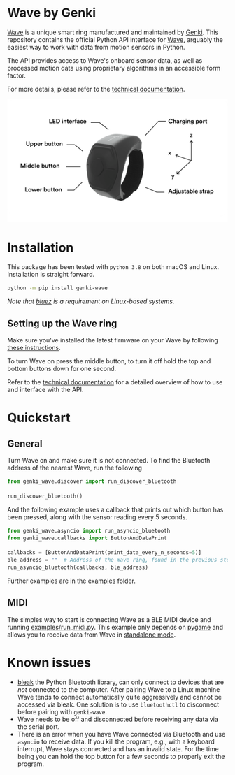 # Wave by Genki
[Wave](https://genkiinstruments.com/wave) is a unique smart ring manufactured and maintained by [Genki](https://genkiinstruments.com/wave).
This repository contains the official Python API interface for [Wave](https://genkiinstruments.com/wave), arguably the easiest way to work with data from motion sensors in Python.

The API provides access to Wave's onboard sensor data, as well as processed motion data using proprietary
algorithms in an accessible form factor. 

For more details, please refer to the
[technical documentation](https://www.notion.so/genkiinstruments/Wave-API-8a91bd3553ee4529878342dec477d93f).

![Wave](assets/wave.png)

# Installation
This package has been tested with `python 3.8` on both macOS and Linux. Installation is straight forward.

```bash
python -m pip install genki-wave
```

*Note that [bluez](http://www.bluez.org/) is a requirement on Linux-based systems.*

## Setting up the Wave ring
Make sure you've installed the latest firmware on your Wave by following
[these instructions](https://www.notion.so/genkiinstruments/Wave-Manual-Firmware-Update-87ce5d60ff94492dadcfe4c406192b5b).

To turn Wave on press the middle button, to turn it off hold the top and bottom buttons
down for one second.

Refer to the [technical documentation](https://www.notion.so/genkiinstruments/Wave-API-8a91bd3553ee4529878342dec477d93f)
for a detailed overview of how to use and interface with the API.

# Quickstart
## General
Turn Wave on and make sure it is not connected. To find the Bluetooth address of the nearest Wave, run the following

```python
from genki_wave.discover import run_discover_bluetooth

run_discover_bluetooth()
```

And the following example uses a callback that prints out which button has been pressed, along with the sensor reading
every 5 seconds.

```python
from genki_wave.asyncio import run_asyncio_bluetooth
from genki_wave.callbacks import ButtonAndDataPrint

callbacks = [ButtonAndDataPrint(print_data_every_n_seconds=5)]
ble_address = ""  # Address of the Wave ring, found in the previous step
run_asyncio_bluetooth(callbacks, ble_address)
```

Further examples are in the [examples](examples) folder.

## MIDI
The simples way to start is connecting Wave as a BLE MIDI device and running [examples/run_midi.py](examples/run_midi.py). 
This example only depends on [pygame](https://www.pygame.org) and allows you to receive data from Wave in
[standalone mode](https://genkiinstrumentshelp.zendesk.com/hc/en-us/sections/360003976117-Standalone-mode).

# Known issues
* [bleak](https://github.com/hbldh/bleak) the Python Bluetooth library, can only connect to devices that are *not*
  connected to the computer. After pairing Wave to a Linux machine Wave tends to connect automatically quite
  aggressively and cannot be accessed via bleak. One solution is to use `bluetoothctl` to disconnect before pairing
  with `genki-wave`.
* Wave needs to be off and disconnected before receiving any data via the serial port.
* There is an error when you have Wave connected via Bluetooth and use `asyncio` to receive data.
  If you kill the program, e.g., with a keyboard interrupt, Wave stays connected and has an invalid state.
  For the time being you can hold the top button for a few seconds to properly exit the program.
